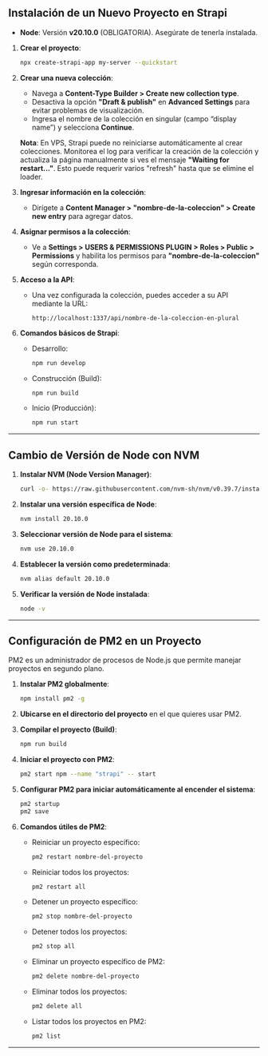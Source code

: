 ## Instalación de un Nuevo Proyecto en Strapi
- **Node**: Versión **v20.10.0** (OBLIGATORIA). Asegúrate de tenerla instalada.
1. **Crear el proyecto**:
   ```bash
   npx create-strapi-app my-server --quickstart
   ```
2. **Crear una nueva colección**:
   - Navega a **Content-Type Builder > Create new collection type**.
   - Desactiva la opción **"Draft & publish"** en **Advanced Settings** para evitar problemas de visualización.
   - Ingresa el nombre de la colección en singular (campo “display name”) y selecciona **Continue**.

   **Nota**: En VPS, Strapi puede no reiniciarse automáticamente al crear colecciones. Monitorea el log para verificar la creación de la colección y actualiza la página manualmente si ves el mensaje **"Waiting for restart..."**. Esto puede requerir varios "refresh" hasta que se elimine el loader.

3. **Ingresar información en la colección**:
   - Dirígete a **Content Manager > "nombre-de-la-coleccion" > Create new entry** para agregar datos.

4. **Asignar permisos a la colección**:
   - Ve a **Settings > USERS & PERMISSIONS PLUGIN > Roles > Public > Permissions** y habilita los permisos para **"nombre-de-la-coleccion"** según corresponda.

5. **Acceso a la API**:
   - Una vez configurada la colección, puedes acceder a su API mediante la URL:
     ```
     http://localhost:1337/api/nombre-de-la-coleccion-en-plural
     ```

6. **Comandos básicos de Strapi**:
   - Desarrollo:
     ```bash
     npm run develop
     ```
   - Construcción (Build):
     ```bash
     npm run build
     ```
   - Inicio (Producción):
     ```bash
     npm run start
     ```

---

## Cambio de Versión de Node con NVM
1. **Instalar NVM (Node Version Manager)**:
   ```bash
   curl -o- https://raw.githubusercontent.com/nvm-sh/nvm/v0.39.7/install.sh | bash
   ```
2. **Instalar una versión específica de Node**:
   ```bash
   nvm install 20.10.0
   ```
3. **Seleccionar versión de Node para el sistema**:
   ```bash
   nvm use 20.10.0
   ```
4. **Establecer la versión como predeterminada**:
   ```bash
   nvm alias default 20.10.0
   ```
5. **Verificar la versión de Node instalada**:
   ```bash
   node -v
   ```

---

## Configuración de PM2 en un Proyecto
PM2 es un administrador de procesos de Node.js que permite manejar proyectos en segundo plano.

1. **Instalar PM2 globalmente**:
   ```bash
   npm install pm2 -g
   ```
2. **Ubicarse en el directorio del proyecto** en el que quieres usar PM2.
3. **Compilar el proyecto (Build)**:
   ```bash
   npm run build
   ```
4. **Iniciar el proyecto con PM2**:
   ```bash
   pm2 start npm --name "strapi" -- start
   ```
5. **Configurar PM2 para iniciar automáticamente al encender el sistema**:
   ```bash
   pm2 startup
   pm2 save
   ```

6. **Comandos útiles de PM2**:
   - Reiniciar un proyecto específico:
     ```bash
     pm2 restart nombre-del-proyecto
     ```
   - Reiniciar todos los proyectos:
     ```bash
     pm2 restart all
     ```
   - Detener un proyecto específico:
     ```bash
     pm2 stop nombre-del-proyecto
     ```
   - Detener todos los proyectos:
     ```bash
     pm2 stop all
     ```
   - Eliminar un proyecto específico de PM2:
     ```bash
     pm2 delete nombre-del-proyecto
     ```
   - Eliminar todos los proyectos:
     ```bash
     pm2 delete all
     ```
   - Listar todos los proyectos en PM2:
     ```bash
     pm2 list
     ```

---

